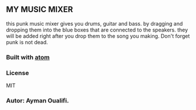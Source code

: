 
## MY MUSIC MIXER

this punk music mixer gives you drums, guitar and bass. by dragging and dropping them into the blue boxes that are connected to the speakers. they will be added right after you drop them to the song you making. Don't forget punk is not dead.


### Built with [atom](https://atom.io/)

### License
MIT

### Autor: Ayman Oualifi.
